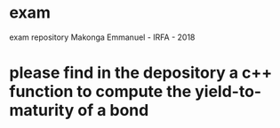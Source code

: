 # exam
exam repository
Makonga Emmanuel - IRFA - 2018
# please find in the depository a c++ function to compute the yield-to-maturity of a bond 
